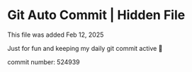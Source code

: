# Git Auto Commit | Hidden File

This file was added Feb 12, 2025

Just for fun and keeping my daily git commit active 🤪

commit number: 524939
